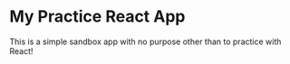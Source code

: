 # My Practice React App

This is a simple sandbox app with no purpose other than to practice with React!